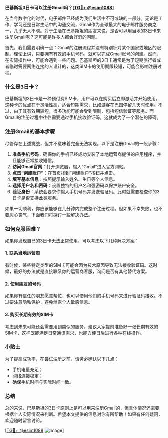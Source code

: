 **巴基斯坦3日卡可以注册Gmail吗？[[TG💪+ @esim1088](https://t.me/s/esim1088)]**

在当今数字化的时代，电子邮件已经成为我们生活中不可或缺的一部分。无论是工作、学习还是日常生活中的沟通交流，Gmail作为全球最大的电子邮件服务商之一，几乎无人不晓。对于生活在巴基斯坦的朋友来说，是否可以用当地的3日卡来注册Gmail呢？这可能是许多人都会好奇的问题。

首先，我们需要明确一点：Gmail的注册流程并没有特别针对某个国家或地区的限制。理论上讲，只要拥有有效的手机号码，就可以完成Gmail账号的创建。然而，在实际操作中，可能会遇到一些问题。巴基斯坦的3日卡通常是为了短期旅行者或者临时需要网络连接的人设计的，这类SIM卡的使用期限较短，可能会影响注册过程。

### 什么是3日卡？

巴基斯坦的3日卡是一种预付费SIM卡，用户可以在购买后立即激活并开始使用。这种卡的优点在于灵活性高，适合短期需求，比如游客在巴国停留几天时使用。不过，由于其有效期较短，很多功能可能会受到限制，包括短信验证等服务。而Gmail的注册过程中往往需要通过手机接收验证码，这就成为了一个潜在的障碍。

### 注册Gmail的基本步骤

尽管存在上述挑战，但并不意味着完全无法实现。以下是注册Gmail的一般步骤：

1. **准备手机号码**：确保你的手机已经成功安装了本地运营商提供的应用程序，并且能够正常接收短信。
2. **访问Gmail官网**：打开浏览器，输入“Gmail”进入官方网站。
3. **点击“创建账户”**：在首页找到“创建账户”按钮并点击。
4. **填写基本信息**：按照提示输入姓名、生日等个人信息。
5. **选择用户名和密码**：设置独特的用户名和强密码以保护账户安全。
6. **验证身份**：系统会要求你输入手机号码并发送验证码。此时就需要检查你的3日卡是否支持此类服务。

如果一切顺利，你应该能够在几分钟内完成整个注册过程。但如果不幸失败，也不要灰心丧气，下面我们将探讨一些解决办法。

### 如何克服困难？

如果你发现自己的3日卡无法正常使用，可以考虑以下几种解决方案：

#### 1. 联系当地运营商
有时候，某些特定类型的SIM卡可能会因为技术原因导致无法接收验证码。这时候，最好的办法就是直接联系你的运营商客服，询问是否有其他替代方案。

#### 2. 使用朋友的号码
如果你有信任的朋友愿意帮忙，也可以借用他们的手机号码来进行验证码接收。不过要注意隐私保护，避免泄露个人敏感信息。

#### 3. 购买长期有效的SIM卡
考虑到未来可能还会需要用到类似的服务，建议大家提前准备好一张长期有效的SIM卡，这样既能满足日常通讯需求，也能方便日后进行各种在线操作。

### 小贴士

为了提高成功率，在尝试注册之前，请务必确认以下几点：
- 手机电量充足；
- 网络连接稳定；
- 确保手机时间与实际时间一致。

### 总结

总的来说，巴基斯坦的3日卡原则上是可以用来注册Gmail的，但具体情况还需要根据个人实际情况来判断。希望本文提供的信息对你有所帮助！如果有任何疑问，欢迎随时留言讨论。

[[TG💪+ @esim1088](https://t.me/s/esim1088) ![Image](https://i.postimg.cc/4NQfJmqS/Snipaste-2025-05-13-00-14-12.png)]